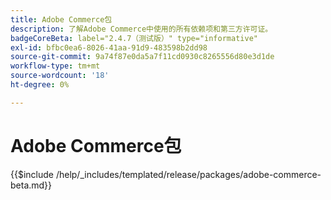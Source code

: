 ```yaml
---
title: Adobe Commerce包
description: 了解Adobe Commerce中使用的所有依赖项和第三方许可证。
badgeCoreBeta: label="2.4.7（测试版）" type="informative"
exl-id: bfbc0ea6-8026-41aa-91d9-483598b2dd98
source-git-commit: 9a74f87e0da5a7f11cd0930c8265556d80e3d1de
workflow-type: tm+mt
source-wordcount: '18'
ht-degree: 0%

---
```


# Adobe Commerce包

{{$include /help/_includes/templated/release/packages/adobe-commerce-beta.md}}
